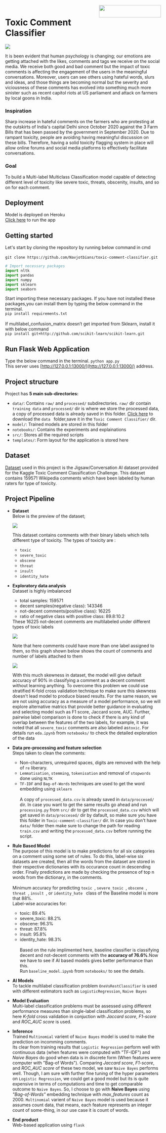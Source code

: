 <img src= "images/logo4.jpg" width = 200 height = 40 align = "right">

# Toxic Comment Classifier
![](images/app.gif)

It is been evident that human psychology is changing; our emotions are getting attached with the likes, comments and tags we receive on the social media. We receive both good and bad comment but the impact of toxic comments is affecting the engagement of the users in the meaningful conversations.
Moreover, users can see others using hateful words, slurs and ideas, and those things are becoming normal but the severity and viciousness of these comments has evolved into something much more sinister such as recent capitol riots at US parliament and attack on farmers by local goons in India.

### Inspiration
Sharp increase in hateful comments on the farmers who are protesting at the outskirts of India's capital Delhi since October 2020 against the 3 Farm Bills that has been passed by the government in September 2020. Due to rampant toxicity, people are avoiding having meaningful discussion on these bills. Therefore, having a solid toxicity flagging system in place will allow online forums and social media platforms to effectively facilitate conversations.

### Goal
To build a Multi-label Multiclass Classification model capable of detecting different level of toxicity like severe toxic, threats, obscenity, insults, and so on for each comment. 

## Deployment 
Model is deployed on Heroku
<br> [Click here](https://classifier-toxic-comment.herokuapp.com/) to run the app

## Getting started
Let's start by cloning the repository by running below command in cmd
<br><br> `git clone https://github.com/Navjotbians/toxic-comment-classifier.git`

```python
# Import necessary packages
import nltk
import pandas
import numpy
import sklearn
import seaborn
```
Start importing these necessary packages. If you have not installed these packages,you can install them by typing the below command in the terminal.
<br>`pip install requirements.txt`
<br>
<br>If multilabel_confusion_matrix doesn’t get imported from Sklearn, install it with below command
<br>`pip install git+http://github.com/scikit-learn/scikit-learn.git`


## Run Flask Web Application
Type the below command in the terminal. `python app.py`
<br> This server uses [http://127.0.0.1:13000/](http://127.0.0.1:13000/) address.

## Project structure
Project has **5 main sub-directories:** 
* `data/`: Contains `raw/` and `processed/` subdirectories. `raw/` dir contain `training data` and `processed/` dir  is where we store the processed data, a copy of processed data is already saved in this folder. [Click here](https://drive.google.com/drive/folders/1gMJHNxCajYsRzMPjwUuPEM2S5tIp_b3r?usp=sharing) to download the `data ` folder,save it in the `Toxic Comment Classifier/` dir.
* `model/`: Trained models are stored in this folder
* `notebooks/`: Contains the experiments and explainations
* `src/`: Stores all the required scripts
* `templates/`: Form layout for the application is stored here 

## Dataset
 <!-- Links -->
 [Dataset](https://www.kaggle.com/c/jigsaw-toxic-comment-classification-challenge/data) used in this project is the Jigsaw/Conversation AI dataset provided for the Kaggle Toxic Comment Classification Challenge. This dataset contains 159571 Wikipedia comments which have been labeled by human raters for type of toxicity.


## Project Pipeline	
* <b>Dataset</b>
  <br>
  Below is the preview of the dataset;

  ![](images/data_head.JPG)
  <!-- UL -->
  This dataset contains comments with their binary labels which tells different type of toxicity. The types of toxicity are :
  * `toxic`
  * `severe_toxic`
  * `obscene`
  * `threat`
  * `insult`
  * `identity_hate`


* <b>Exploratory data analysis</b>
  <br>
  Dataset is highly imbalanced
  <ul>
  <li>total samples: 159571</li>
  <li>decent samples(negative class): 143346</li>
  <li>not-decent comments(positive class): 16225</li> 
  <li>ratio of negative class with positive class: 89.8:10.2</li>
  </ul> 
  These 16225 not-decent comments are multilabeled under different types of toxic labels
 
  <!-- UL -->
  ![](images/count_category_wise.png)
  <!-- UL -->

  Note that here comments could have more than one label assigned to them, so this graph shown below shows the count of comments and number of labels attached to them
  <!-- UL -->
  ![](images/comments_have_multilabels.png)
  <!-- UL -->

  With this much skewness in dataset, the model will give default accuracy of 90% in classifying a comment as a decent comment without learning anything. To overcome this problem we could use stratified K-fold cross validation technique to make sure this skewness doesn't lead model to produce biased results. For the same reason, we are not using accuracy as a measure of a model performance, so we will explore alternative matrics that provide better guidance in evaluating and selecting model such as F1 score, Jaccard score, AUC. Further, pairwise label comparison is done to check if there is any kind of overlap between the features of the two labels, for example, it was noted that all `severe_toxic` comments are also labeled as`toxic`. For details run  `eda.ipynb` from `notebooks/` to check the detailed exploration of the data

* <b>Data pre-processing and feature selection</b>
  <br>
  Steps taken to clean the comments:<br>

  *  Non-characters, unrequired spaces, digits are removed with the help of `re` liberary.
  *  `Lemmatisation`, `stemming`, `tokenisation` and removal of `stopwords` done using `NLTK`
  *  `TF-IDF` and `Bag-of-Words` techniques are used to get the word embedding using `sklearn`<br>
<br>A copy of `processed_data.csv` is already saved in `data/proccesed/` dir. In case you want to get the same results go ahead and run `processing.py` from `src/` dir to get the `processed_data.csv`  which will get saved in  `data/proccesed/` dir by dafault, so make sure you have this folder in  `Toxic-comment-classifier/` dir. In case you don't have `data/` folder then make sure to change the path for reading `train.csv` and writing the `processed_data.csv` before running the script.

* <b>Rule Based Model</b>
  <br>
  The purpose of this model is to make predictions for all six categories on a comment using some set of rules. To do this, label-wise six datasets are created, then all the words from the dataset are stored in their respective dictionaries with its occurance count in descending order. Finally predictions are made by checking the presence of top n words from the dictionary, in the comments.
  <br>
  <br>
  Minimum accuracy for predicting `toxic `, `severe_toxic `, `obscene `, `threat `, `insult `, or  `identity_hate ` class of the Baseline model is more that 88%.
  <br>
  Label-wise accuracies for:
   * toxic: 89.4%
   * severe_toxic: 88.2%
   * obscene: 96.3%
   * threat: 87.8%
   * insult: 95.8%
   * identity_hate: 98.3%<br>
<br>Based on the rule implimented here, baseline classifier is classifying decent and not-decent comments with the **accuracy of 76.6%**.Now we have to see if AI based models gives better performance than this.
<br>Run `baseline_model.ipynb` from `notebooks/` to see the details.

* <b>AI Models</b>
  <br>
  To tackle multilabel classification problem `OneVsRestClassifier` is used with different estimators such as `LogisticRegression`, `Naive Bayes`

* <b>Model Evaluation</b>
  <br>
  Multi-label classification problems must be assessed using different performance measures than single-label classification problems, so here *K-fold* cross validation in conjuction with *Jaccard score*, *F1-score* and *ROC_AUC score* is used.

* <b>Inference</b>
  <br>
  Trained `Multinomial` varient of `Naive Bayes` model is used to make the prediction on incomming comments.
  <br>
  Its clear from training results that `Logistic Regression` perform well with continuous data (when features were computed with "TF-IDF") and *Naive Bayes* do good when data is in discrete form (When features were computer with "Bag-of Words"). Comparing *Jaccard score*, *F1-score*, and *ROC_AUC score* of these two model, we saw `Naive Bayes` performs well. Though, I am sure with further fine tuning of the hyper parameters on `Logistic Regression`, we could get a good model but its is quite expensive in terms of computations and time to get comparable outcome to `Naive Bayes`. So, I choose to go with **Naive Bayes** using *"Bag-of-Words"* embedding technique with *max_features* count as 2000. `Multinomial` varient of `Naive Bayes` model is used because it assumes count data, that means, each feature represents an integer count of some-thing, in our use case it is count of words.

* <b>End product</b>
  <br>
  Web-based application using `flask`
